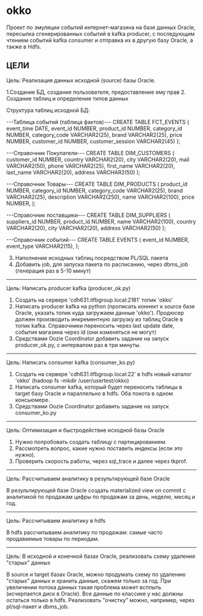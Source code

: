 # okko

Проект по эмуляции событий интернет-магазина на базе данных Oracle, пересылка сгенерированных событий в kafka producer, с последующим чтением событий kafka consumer и отправка их в другую базу Oracle, а также в Hdfs.

ЦЕЛИ
----------------------------------------------------------------------------------------------------------------------------
Цель: Реализация данных исходной (source) базы Oracle. 

1.Создание БД, создание пользователя, предоставление ему прав
2. Создание таблиц и определение типов данных

Структура таблиц исходной БД:

---Таблица событий (таблица фактов)---
CREATE TABLE FCT_EVENTS (
event_time DATE,
event_id NUMBER,
product_id NUMBER,
category_id NUMBER,
category_code VARCHAR2(25),
brand VARCHAR2(25),
price NUMBER,
customer_id NUMBER,
customer_session VARCHAR2(45)
);

---Справочник Покупатели---
CREATE TABLE DIM_CUSTOMERS (
customer_id NUMBER,
country VARCHAR2(20),
city VARCHAR2(20),
mail VARCHAR2(50),
phone VARCHAR2(25),
first_name VARCHAR2(20),
last_name VARCHAR2(20),
address VARCHAR2(50)
);

---Справочник Товары---
CREATE TABLE DIM_PRODUCTS (
product_id NUMBER,
category_id NUMBER,
category_code VARCHAR2(25),
brand VARCHAR2(25),
description VARCHAR2(250),
name VARCHAR2(100),
price NUMBER,
);

---Справочник поставщики---
CREATE TABLE DIM_SUPPLIERS (
suppliers_id NUMBER,
product_id NUMBER,
name VARCHAR2(100),
country VARCHAR2(20),
city VARCHAR2(20),
address VARCHAR2(50)
);

---Справочник событий---
CREATE TABLE EVENTS (
event_id NUMBER,
event_type VARCHAR2(15),
);

3. Наполнение исходных таблиц посредством PL/SQL пакета
4. Добавить job, для запуска пакета по расписанию, через dbms_job (генерация раз в 5-10 минут)

----------------------------------------------------------------------------------------------------------------------------
Цель: Написать producer kafka (producer_ok.py)

1. Создать на сервере 'cdh631.itfbgroup.local:2181' топик 'okko' 
2. Написать producer kafka на python (прописать коннект к source базе Oraclе, указать топик куда загружаем данные 'okko'). Продюсер должен производить инкрементную загрузку из таблиц Oracle в топик kafka. Справочники переносить через last update date, события магазина через id (они изменяться не могут)
3. Средствами Oozie Coordinator добавить задание на запуск producer_ok.py, с интервалом раз в три минуты.		

----------------------------------------------------------------------------------------------------------------------------
Цель: Написать consumer kafka (consumer_ko.py)

1. Создать на сервере 'cdh631.itfbgroup.local:22' в hdfs новый каталог 'okko' (hadoop fs -mkdir /user/usertest/okko)
2. Написать consumer kafka, который будет переносить таблицы в target базу Oracle и параллельно в hdfs. Оба покота в одном консьюмере. 
3. Средствами Oozie Coordinator добавить задание на запуск consumer_ko.py

----------------------------------------------------------------------------------------------------------------------------
Цель: Оптимизация и быстродействие исходной базы Oracle

1. Нужно попробовать создать таблицу с партицированием.
2. Рассмотреть вопрос, какие нужно поставить индексы (если это нужно).
3. Проверить скорость работы, через sql_trace и далее через tkprof.

----------------------------------------------------------------------------------------------------------------------------
Цель:  Рассчитываем аналитику в результирующей базе Oracle

В результирующей базе Oracle создать materialized view on commit с аналитикой по продажам
цифры по продажам за день, неделю, месяц и год.

----------------------------------------------------------------------------------------------------------------------------
Цель: Рассчитываем аналитику в hdfs

В hdfs рассчитываем аналитику по продажам: самые часто продаваемые товары по периодам.

----------------------------------------------------------------------------------------------------------------------------
Цель: В исходной и конечной базах Oracle, реализовать схему удаления "старых" данных

В source и target базах Oracle, можно продумать схему по удалению "старых" данных и хранить данные, скажем только за год. 
При увеличении потока данных такая проблема может всплыть (исчерпается диск в Oracle). Все данные по классике у нас должны остаться только в hdfs. 
Реализовать "очистку" можно, например, через pl/sql-пакет и dbms_job.
